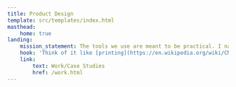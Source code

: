 ```yaml
---
title: Product Design
template: src/templates/index.html
masthead: 
    home: true
landing:
    mission_statement: The tools we use are meant to be practical. I navigate the complexity of your software so your customers don&rsquo;t have to.
    hook: 'Think of it like [printing](https://en.wikipedia.org/wiki/CMYK_color_model)—when everything lines up, the underlying parts should go unnoticed.'
    link: 
        text: Work/Case Studies
        href: /work.html
---
```

